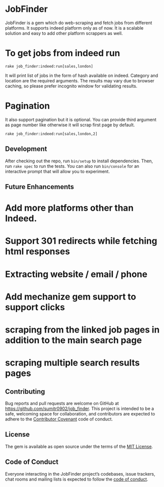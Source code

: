# JobFinder

JobFinder is a gem which do web-scraping and fetch jobs from different platforms. It supports indeed platform only as of now. It is a scalable solution and easy to add other platform scrappers as well.

# To get jobs from indeed run
```
rake job_finder:indeed:run[sales,london]
```
It will print list of jobs in the form of hash available on indeed. Category and location are the required arguments. The results may vary due to browser caching, so please prefer incognito window for validating results.

# Pagination
It also support pagination but it is optional. You can provide third argument as page number like otherwise it will scrap first page by default.
```
rake job_finder:indeed:run[sales,london,2]
```

## Development

After checking out the repo, run `bin/setup` to install dependencies. Then, run `rake spec` to run the tests. You can also run `bin/console` for an interactive prompt that will allow you to experiment.

## Future Enhancements
# Add more platforms other than Indeed.
# Support 301 redirects while fetching html responses
# Extracting website / email / phone
# Add mechanize gem support to support clicks
# scraping from the linked job pages in addition to the main search page
# scraping multiple search results pages

## Contributing

Bug reports and pull requests are welcome on GitHub at https://github.com/sumitr0902/job_finder. This project is intended to be a safe, welcoming space for collaboration, and contributors are expected to adhere to the [Contributor Covenant](http://contributor-covenant.org) code of conduct.

## License

The gem is available as open source under the terms of the [MIT License](https://opensource.org/licenses/MIT).

## Code of Conduct

Everyone interacting in the JobFinder project’s codebases, issue trackers, chat rooms and mailing lists is expected to follow the [code of conduct](https://github.com/sumitr0902/job_finder/blob/master/CODE_OF_CONDUCT.md).
